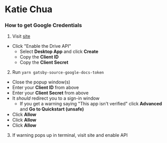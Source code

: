 # Katie Chua

### How to get Google Credentials

1. Visit [site](https://developers.google.com/drive/api/v3/quickstart/nodejs)

- Click "Enable the Drive API"
  - Select **Desktop App** and click **Create**
  - Copy the **Client ID**
  - Copy the **Client Secret**

2. Run `yarn gatsby-source-google-docs-token`

- Close the popup window\(s\)
- Enter your **Client ID** from above
- Enter your **Client Secret** from above
- It _should_ redirect you to a sign-in window
  - If you get a warning saying "This app isn't verified" click **Advanced** and **Go to Quickstart (unsafe)**
- Click **Allow**
- Click **Allow**
- Click **Allow**

3. If warning pops up in terminal, visit site and enable API

